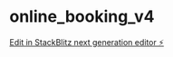 # online_booking_v4

[Edit in StackBlitz next generation editor ⚡️](https://stackblitz.com/~/github.com/akawxie/online_booking_v4)